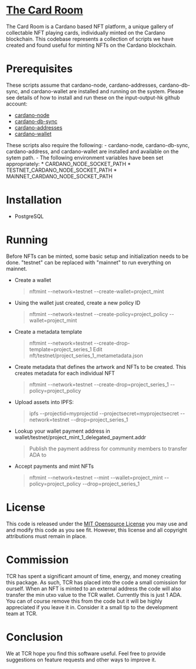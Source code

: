 # [The Card Room](https://thecardroom.io)

The Card Room is a Cardano based NFT platform, a unique gallery of collectable
NFT playing cards, individually minted on the Cardano blockchain.  This codebase
represents a collection of scripts we have created and found useful for minting
NFTs on the Cardano blockchain.

# Prerequisites

These scripts assume that cardano-node, cardano-addresses, cardano-db-sync, and
cardano-wallet are installed and running on the system.  Please see details of
how to install and run these on the input-output-hk github account:
  - [cardano-node](https://github.com/input-output-hk/cardano-node)
  - [cardano-db-sync](https://github.com/input-output-hk/cardano-db-sync)
  - [cardano-addresses](https://github.com/input-output-hk/cardano-addresses)
  - [cardano-wallet](https://github.com/input-output-hk/cardano-wallet)

  These scripts also require the following:
    - cardano-node, cardano-db-sync, cardano-address, and cardano-wallet are
      installed and available on the sytem path.
    - The following environment variables have been set appropriately:
      * CARDANO_NODE_SOCKET_PATH
      * TESTNET_CARDANO_NODE_SOCKET_PATH
      * MAINNET_CARDANO_NODE_SOCKET_PATH

# Installation

  - PostgreSQL

# Running
Before NFTs can be minted, some basic setup and initialization needs to be done.
"testnet" can be replaced with "mainnet" to run everything on mainnet.

  - Create a wallet
    > nftmint --network=testnet --create-wallet=project_mint

  - Using the wallet just created, create a new policy ID
    > nftmint --network=testnet --create-policy=project_policy --wallet=project_mint

  - Create a metadata template
    > nftmint --network=testnet --create-drop-template=project_series_1
    > Edit nft/testnet/project_series_1_metametadata.json

  - Create metadata that defines the artwork and NFTs to be created.  This creates
  metadata for each individual NFT
    > nftmint --network=testnet --create-drop=project_series_1 --policy=project_policy

  - Upload assets into IPFS:
    > ipfs --projectid=myprojectid --projectsecret=myprojectsecret --network=testnet --drop=project_series_1

  - Lookup your wallet payment address in wallet/testnet/project_mint_1_delegated_payment.addr
    > Publish the payment address for community members to transfer ADA to

  - Accept payments and mint NFTs
    > nftmint --network=testnet --mint --wallet=project_mint --policy=project_policy --drop=project_series_1

# License

This code is released under the [MIT Opensource License](https://en.wikipedia.org/wiki/MIT_License)
you may use and and modify this code as you see fit.  However, this license and
all copyright attributions must remain in place.

# Commission

TCR has spent a significant amount of time, energy, and money creating this package.
As such, TCR has placed into the code a small comission for ourself.  When an NFT
is minted to an external address the code will also transfer the min utxo value to
the TCR wallet.  Currently this is just 1 ADA.  You can of course remove this
from the code but it will be highly appreciated if you leave it in.  Consider it
a small tip to the development team at TCR.

# Conclusion

We at TCR hope you find this software useful.  Feel free to provide suggestions
on feature requests and other ways to improve it.
